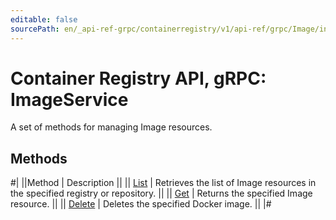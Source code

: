 ```yaml
---
editable: false
sourcePath: en/_api-ref-grpc/containerregistry/v1/api-ref/grpc/Image/index.md
---
```


# Container Registry API, gRPC: ImageService

A set of methods for managing Image resources.

## Methods

#|
||Method | Description ||
|| [List](list.md) | Retrieves the list of Image resources in the specified registry or repository. ||
|| [Get](get.md) | Returns the specified Image resource. ||
|| [Delete](delete.md) | Deletes the specified Docker image. ||
|#
